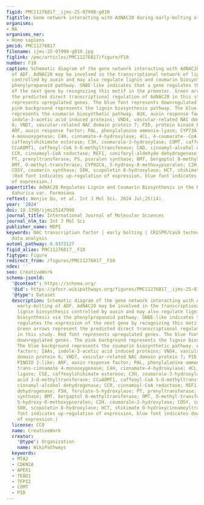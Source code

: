 ```yaml
---
figid: PMC11276817__ijms-25-07998-g010
figtitle: Gene network interacting with AdNAC20 during early-bolting of ADF
organisms:
- NA
organisms_ner:
- Homo sapiens
pmcid: PMC11276817
filename: ijms-25-07998-g010.jpg
figlink: /pmc/articles/PMC11276817/figure/F10
number: F10
caption: Schematic diagram of the gene network interacting with AdNAC20 during early-bolting
  of ADF. AdNAC20 may be involved in the transcriptional network of lignin biosynthesis
  controlled by auxin and may also regulate lignin and coumarin biosynthesis via the
  phenylpropanoid pathway. SNBE-like indicates that a gene regulates the expression
  of the next gene by recognizing this motif in the promoter. Green arrows represent
  the predicted direct transcriptional regulation of AdNAC20 in this study. Red font
  represents upregulated genes. The blue font represents downregulated genes. The
  pink background represents the lignin biosynthesis pathway. The blue background
  represents the coumarin biosynthetic pathway. AUX, auxin response factors; IAAs,
  indole-3-acetic acid induced proteins; VND4, vascular-related NAC domain protein
  6; VND7, vascular-related NAC domain protein 7; PID, protein kinase PINOID 2-like;
  ARF, auxin response factor; PAL, phenylalanine ammonia-lyase; CYP73A, trans-cinnamate
  4-monooxygenase; C4H, cinnamate-4-hydroxylase; 4CL, 4-coumarate--CoA ligase; CSE,
  caffeoylshikimate esterase; C3H, coumarale-3-hydroxylase; COMT, caffeic acid 3-O-methyltransferase;
  CCoAOMT1, caffeoyl-CoA 5-O-methyltransfenase; CAD, cinnamyl-alcohol dehydrogenase;
  CCR, cinnamoyl-CoA reductase; REF1, coniferyl-aldehyde dehydrogenase; F5H, ferulate-5-hydroxylase;
  PT, prenyltransferase; PS, psoralen synthase; BMT, bergaptol O-methyltransferase;
  OMT, O-methyl-transferase; CYP82C4, 5-hydroxy-8-methoxypsoralen; C2H, coumarale-2-hydroxylase;
  COSY, coumarin synthase; S8H, scopoletin 8-hydroxylase; HCT, shikimate O-hydroxycinnamoyltransferase.
  (Red font indicates up-regulation of expression, blue font indicates down-regulation
  of expression.)
papertitle: AdNAC20 Regulates Lignin and Coumarin Biosynthesis in the Roots of Angelica
  dahurica var. Formosana
reftext: Wenjie Qu, et al. Int J Mol Sci. 2024 Jul;25(14).
year: '2024'
doi: 10.3390/ijms25147998
journal_title: International Journal of Molecular Sciences
journal_nlm_ta: Int J Mol Sci
publisher_name: MDPI
keywords: NAC transcription factor | early bolting | CRISPR/Cas9 technology | transcriptome
  data analysis
automl_pathway: 0.9373127
figid_alias: PMC11276817__F10
figtype: Figure
redirect_from: /figures/PMC11276817__F10
ndex: ''
seo: CreativeWork
schema-jsonld:
  '@context': https://schema.org/
  '@id': https://pfocr.wikipathways.org/figures/PMC11276817__ijms-25-07998-g010.html
  '@type': Dataset
  description: Schematic diagram of the gene network interacting with AdNAC20 during
    early-bolting of ADF. AdNAC20 may be involved in the transcriptional network of
    lignin biosynthesis controlled by auxin and may also regulate lignin and coumarin
    biosynthesis via the phenylpropanoid pathway. SNBE-like indicates that a gene
    regulates the expression of the next gene by recognizing this motif in the promoter.
    Green arrows represent the predicted direct transcriptional regulation of AdNAC20
    in this study. Red font represents upregulated genes. The blue font represents
    downregulated genes. The pink background represents the lignin biosynthesis pathway.
    The blue background represents the coumarin biosynthetic pathway. AUX, auxin response
    factors; IAAs, indole-3-acetic acid induced proteins; VND4, vascular-related NAC
    domain protein 6; VND7, vascular-related NAC domain protein 7; PID, protein kinase
    PINOID 2-like; ARF, auxin response factor; PAL, phenylalanine ammonia-lyase; CYP73A,
    trans-cinnamate 4-monooxygenase; C4H, cinnamate-4-hydroxylase; 4CL, 4-coumarate--CoA
    ligase; CSE, caffeoylshikimate esterase; C3H, coumarale-3-hydroxylase; COMT, caffeic
    acid 3-O-methyltransferase; CCoAOMT1, caffeoyl-CoA 5-O-methyltransfenase; CAD,
    cinnamyl-alcohol dehydrogenase; CCR, cinnamoyl-CoA reductase; REF1, coniferyl-aldehyde
    dehydrogenase; F5H, ferulate-5-hydroxylase; PT, prenyltransferase; PS, psoralen
    synthase; BMT, bergaptol O-methyltransferase; OMT, O-methyl-transferase; CYP82C4,
    5-hydroxy-8-methoxypsoralen; C2H, coumarale-2-hydroxylase; COSY, coumarin synthase;
    S8H, scopoletin 8-hydroxylase; HCT, shikimate O-hydroxycinnamoyltransferase. (Red
    font indicates up-regulation of expression, blue font indicates down-regulation
    of expression.)
  license: CC0
  name: CreativeWork
  creator:
    '@type': Organization
    name: WikiPathways
  keywords:
  - MTA2
  - CDKN2A
  - APEX1
  - TEAD1
  - TFPI2
  - COMT
  - PID
---
```

